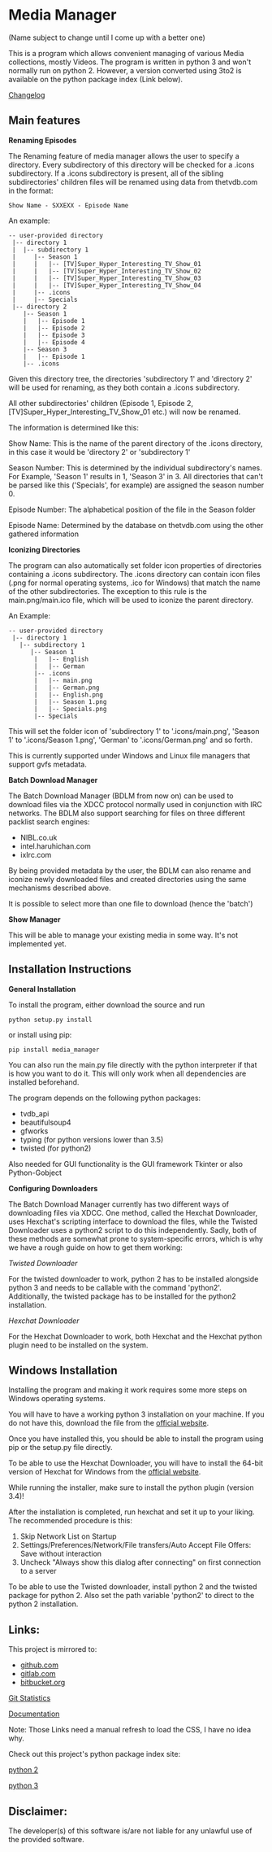 # Media Manager

(Name subject to change until I come up with a better one)

This is a program which allows convenient managing of various Media collections, mostly Videos. The program is written
in python 3 and won't normally run on python 2. However, a version converted using 3to2 is available on the python
package index (Link below).

[Changelog](http://gitlab.namibsun.net/namboy94/media-manager/raw/master/CHANGELOG)

## Main features

**Renaming Episodes**

The Renaming feature of media manager allows the user to specify a directory. Every subdirectory of this directory
will be checked for a .icons subdirectory. If a .icons subdirectory is present, all of the sibling subdirectories'
children files will be renamed using data from thetvdb.com in the format:

    Show Name - SXXEXX - Episode Name

An example:

    -- user-provided directory
     |-- directory 1
     |  |-- subdirectory 1
     |     |-- Season 1
     |	   |   |-- [TV]Super_Hyper_Interesting_TV_Show_01
     |	   |   |-- [TV]Super_Hyper_Interesting_TV_Show_02
     |	   |   |-- [TV]Super_Hyper_Interesting_TV_Show_03
     |	   |   |-- [TV]Super_Hyper_Interesting_TV_Show_04
     | 	   |-- .icons
     | 	   |-- Specials
     |-- directory 2
        |-- Season 1
        |   |-- Episode 1
        |   |-- Episode 2
        |   |-- Episode 3
        |   |-- Episode 4
        |-- Season 3
        |   |-- Episode 1
        |-- .icons

Given this directory tree, the directories 'subdirectory 1' and 'directory 2' will be used for renaming, as they
both contain a .icons subdirectory.

All other subdirectories' children (Episode 1, Episode 2, [TV]Super_Hyper_Interesting_TV_Show_01 etc.) will now be
renamed.

The information is determined like this:

Show Name:  This is the name of the parent directory of the .icons directory, in this case it would be 'directory 2'
or 'subdirectory 1'

Season Number:  This is determined by the individual subdirectory's names. For Example, 'Season 1' results in 1,
'Season 3' in 3. All directories that can't be parsed like this ('Specials', for example) are assigned the season
number 0.

Episode Number:  The alphabetical position of the file in the Season folder

Episode Name:  Determined by the database on thetvdb.com using the other gathered information

**Iconizing Directories**

The program can also automatically set folder icon properties of directories containing a .icons subdirectory.
The .icons directory can contain icon files (.png for normal operating systems, .ico for Windows) that match the name
of the other subdirectories. The exception to this rule is the main.png/main.ico file, which will be used to iconize the
parent directory.

An Example:

    -- user-provided directory
     |-- directory 1
       |-- subdirectory 1
          |-- Season 1
     	   |   |-- English
     	   |   |-- German
      	   |-- .icons
           |   |-- main.png
           |   |-- German.png
           |   |-- English.png
           |   |-- Season 1.png
           |   |-- Specials.png
      	   |-- Specials

This will set the folder icon of 'subdirectory 1' to '.icons/main.png', 'Season 1' to '.icons/Season 1.png',
'German' to '.icons/German.png' and so forth.

This is currently supported under Windows and Linux file managers that support gvfs metadata.

**Batch Download Manager**

The Batch Download Manager (BDLM from now on) can be used to download files via the XDCC protocol normally used in conjunction with
IRC networks. The BDLM also support searching for files on three different packlist search engines:

* NIBL.co.uk
* intel.haruhichan.com
* ixIrc.com

By being provided metadata by the user, the BDLM can also rename and iconize newly downloaded files and created 
directories using the same mechanisms described above.

It is possible to select more than one file to download (hence the 'batch')

**Show Manager**

This will be able to manage your existing media in some way. It's not implemented yet.




## Installation Instructions

**General Installation**

To install the program, either download the source and run

    python setup.py install
    
or install using pip:

    pip install media_manager
    

You can also run the main.py file directly with the python interpreter if that is how you want to do it. This will only
work when all dependencies are installed beforehand.

The program depends on the following python packages:

- tvdb_api
- beautifulsoup4
- gfworks
- typing (for python versions lower than 3.5)
- twisted (for python2)

Also needed for GUI functionality is the GUI framework Tkinter or also Python-Gobject

**Configuring Downloaders**

The Batch Download Manager currently has two different ways of downloading files via XDCC. One method, called
the Hexchat Downloader, uses Hexchat's scripting interface to download the files, while the Twisted Downloader uses
a python2 script to do this independently. Sadly, both of these methods are somewhat prone to system-specific
errors, which is why we have a rough guide on how to get them working:


*Twisted Downloader*

For the twisted downloader to work, python 2 has to be installed alongside python 3 and needs to be callable with the
command 'python2'. Additionally, the twisted package has to be installed for the python2 installation.

*Hexchat Downloader*

For the Hexchat Downloader to work, both Hexchat and the Hexchat python plugin need to be installed on the system.

## Windows Installation

Installing the program and making it work requires some more steps on Windows operating systems.

You will have to have a working python 3 installation on your machine. If you do not have this, download the file from
the [official website](https://www.python.org/downloads/windows/).

Once you have installed this, you should be able to install the program using pip or the setup.py file directly.

To be able to use the Hexchat Downloader, you will have to install the 64-bit version of Hexchat for Windows from
the [official website](https://hexchat.github.io/downloads.html).

While running the installer, make sure to install the python plugin (version 3.4)!

After the installation is completed, run hexchat and set it up to your liking. The recommended procedure is this:

1. Skip Network List on Startup
2. Settings/Preferences/Network/File transfers/Auto Accept File Offers: Save without interaction
3. Uncheck "Always show this dialog after connecting" on first connection to a server

To be able to use the Twisted downloader, install python 2 and the twisted package for python 2. Also set the path
variable 'python2' to direct to the python 2 installation.

## Links:

This project is mirrored to:

* [github.com](https://github.com/namboy94/media-manager)
* [gitlab.com](https://gitlab.com/namboy94/media-manager)
* [bitbucket.org](https://bitbucket.org/namboy94/media-manager)


[Git Statistics](http://gitlab.namibsun.net/namboy94/media-manager/wikis/git_stats/general.html)

[Documentation](http://gitlab.namibsun.net/namboy94/media-manager/wikis/html/index.html)

Note: Those Links need a manual refresh to load the CSS, I have no idea why.

Check out this project's python package index site:

[python 2](https://pypi.python.org/pypi/media-manager-2)

[python 3](https://pypi.python.org/pypi/media-manager)



## Disclaimer:

The developer(s) of this software is/are not liable for any unlawful use of the provided software.